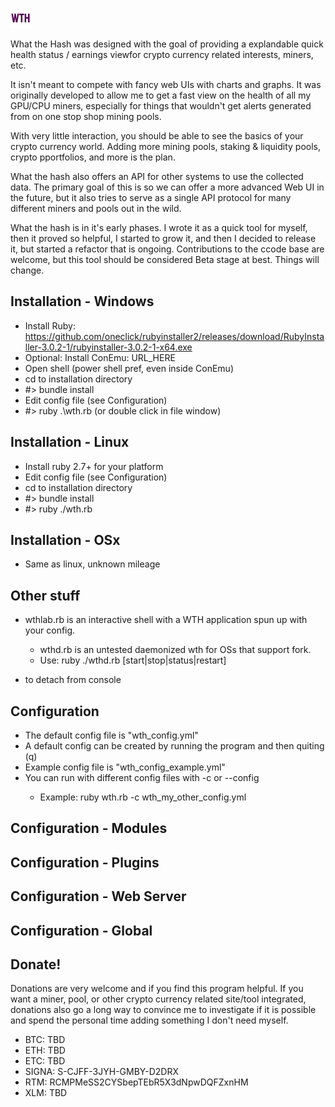 ![WTH - What the Hash](/web/favicon-32x32.png)

What the Hash was designed with the goal of providing a explandable quick
health status / earnings viewfor crypto currency related interests, miners, etc.

It isn't meant to compete with fancy web UIs with charts and graphs.  It was originally
developed to allow me to get a fast view on the health of all my GPU/CPU miners, especially
for things that wouldn't get alerts generated from on one stop shop mining pools.

With very little interaction, you should be able to see the basics of your crypto currency
world.  Adding more mining pools, staking & liquidity pools, crypto pportfolios, and more
is the plan.

What the hash also offers an API for other systems to use the collected data.  The primary
goal of this is so we can offer a more advanced Web UI in the future, but it also tries
to serve as a single API protocol for many different miners and pools out in the wild.

What the hash is in it's early phases.  I wrote it as a quick tool for myself, then it
proved so helpful, I started to grow it, and then I decided to release it, but started
a refactor that is ongoing.  Contributions to the ccode base are welcome, but this tool
should be considered Beta stage at best.  Things will change.

## Installation - Windows
- Install Ruby: https://github.com/oneclick/rubyinstaller2/releases/download/RubyInstaller-3.0.2-1/rubyinstaller-3.0.2-1-x64.exe
- Optional: Install ConEmu: URL_HERE
- Open shell (power shell pref, even inside ConEmu)
- cd to installation directory
- #> bundle install
- Edit config file (see Configuration)
- #> ruby .\wth.rb (or double click in file window)

## Installation - Linux
- Install ruby 2.7+ for your platform
- Edit config file (see Configuration)
- cd to installation directory
- #> bundle install
- #> ruby ./wth.rb

## Installation - OSx
- Same as linux, unknown mileage

## Other stuff
- wthlab.rb is an interactive shell with a WTH application spun up with your config.
    - wthd.rb is an untested daemonized wth for OSs that support fork.
    - Use: ruby ./wthd.rb [start|stop|status|restart]

- to detach from console

## Configuration
- The default config file is "wth_config.yml"
- A default config can be created by running the program and then quiting (q)
- Example config file is "wth_config_example.yml"
- You can run with different config files with -c <FILE> or --config <FILE>
    - Example: ruby wth.rb -c wth_my_other_config.yml

## Configuration - Modules

## Configuration - Plugins

## Configuration - Web Server

## Configuration - Global

## Donate!
Donations are very welcome and if you find this program helpful.  If you want a
miner, pool, or other crypto currency related site/tool integrated, donations also go a
long way to convince me to investigate if it is possible and spend the personal time
adding something I don't need myself.

- BTC: TBD
- ETH: TBD
- ETC: TBD
- SIGNA: S-CJFF-3JYH-GMBY-D2DRX
- RTM: RCMPMeSS2CYSbepTEbR5X3dNpwDQFZxnHM
- XLM: TBD
